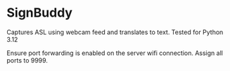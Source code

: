 # SignBuddy
Captures ASL using webcam feed and translates to text.
Tested for Python 3.12

Ensure port forwarding is enabled on the server wifi connection. Assign all ports to 9999.